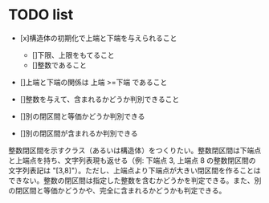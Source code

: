 # TODO list
- [x]構造体の初期化で上端と下端を与えられること
   - []下限、上限をもてること
   - []整数であること

- []上端と下端の関係は 上端 >=下端 であること
- []整数を与えて、含まれるかどうか判別できること
- []別の閉区間と等価かどうか判別できる
- []別の閉区間が含まれるか判別できる

整数閉区間を示すクラス（あるいは構造体）をつくりたい。整数閉区間は下端点と上端点を持ち、文字列表現も返せる（例: 下端点 3, 上端点 8 の整数閉区間の文字列表記は "[3,8]"）。ただし、上端点より下端点が大きい閉区間を作ることはできない。整数の閉区間は指定した整数を含むかどうかを判定できる。また、別の閉区間と等価かどうかや、完全に含まれるかどうかも判定できる。